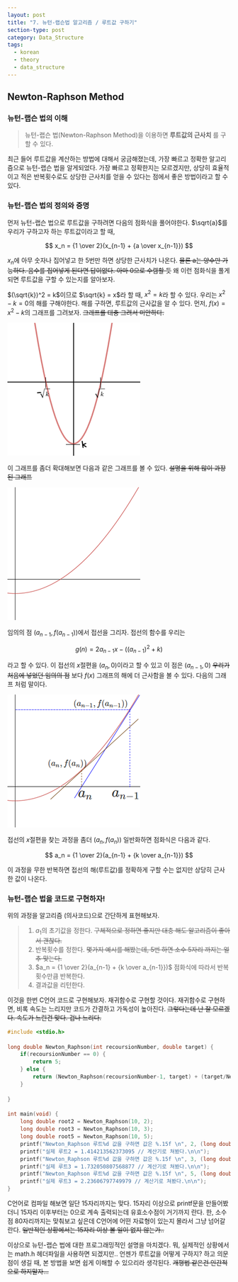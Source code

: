 ```yaml
---
layout: post
title: "7. 뉴턴-랩슨법 알고리즘 / 루트값 구하기"
section-type: post
category: Data_Structure
tags:
  - korean
  - theory
  - data_structure
---
```


## Newton-Raphson Method

### 뉴턴-랩슨 법의 이해

> 뉴턴-랩슨 법(Newton-Raphson Method)을 이용하면 **루트값의 근사치** 를 구할 수 있다.

최근 들어 루트값을 계산하는 방법에 대해서 궁금해졌는데, 가장 빠르고 정확한 알고리즘으로 뉴턴-랩슨 법을 알게되었다. 가장 빠르고 정확한지는 모르겠지만, 상당히 효율적이고 적은 반복횟수로도 상당한 근사치를 얻을 수 있다는 점에서 좋은 방법이라고 할 수 있다.

### 뉴턴-랩슨 법의 정의와 증명

먼저 뉴턴-랩슨 법으로 루트값을 구하려면 다음의 점화식을 풀어야한다. $\sqrt{a}$를 우리가 구하고자 하는 루트값이라고 할 때,

$$
x_n = {1 \over 2}(x_{n-1} + {a \over x_{n-1}})
$$

$x_n$에 아무 숫자나 집어넣고 한 5번만 하면 상당한 근사치가 나온다. ~~물론 a는 양수만 가능하다. 음수를 집어넣게 된다면 답이없다. 아마 0으로 수렴할 듯~~ 왜 이런 점화식을 풀게 되면 루트값을 구할 수 있는지를 알아보자.

$(\sqrt{k})^2 = k$이므로 $\sqrt{k} = x$라 할 때, $x^2=k$라 할 수 있다.
우리는 $x^2 - k = 0$의 해를 구해야한다. 해를 구하면, 루트값의 근사값을 알 수 있다.
먼저, $f(x) = x^2 - k$의 그래프를 그려보자. ~~그래프를 대충 그려서 미안하다.~~

![graph1](/img/assets/170121/170121-graph-1.png)

이 그래프를 좀더 확대해보면 다음과 같은 그래프를 볼 수 있다. ~~설명을 위해 많이 과장된 그래프~~

![graph2](/img/assets/170121/170121-graph-2.png)

임의의 점 $(a_{n-1}, f(a_{n-1}))$에서 접선을 그리자.
접선의 함수를 우리는

$$
g(n) = 2a_{n-1}x - ((a_{n-1})^2 + k)
$$

라고 할 수 있다. 이 접선의 $x$절편을 $(a_{n}, 0)$이라고 할 수 있고 이 점은 $(a_{n-1}, 0)$ ~~우리가 처음에 넣었던 임의의 점~~ 보다 $f(x)$ 그래프의 해에 더 근사함을 볼 수 있다. 다음의 그래프 처럼 말이다.

![graph3](/img/assets/170121/170121-graph-3.png)

접선의 $x$절편을 찾는 과정을 좀더 $(a_{n}, f(a_{n}))$ 일반화하면 점화식은 다음과 같다.

$$
a_n = {1 \over 2}(a_{n-1} + {k \over a_{n-1}})
$$

이 과정을 무한 반복하면 접선의 해(루트값)를 정확하게 구할 수는 없지만 상당히 근사한 값이 나온다.

### 뉴턴-랩슨 법을 코드로 구현하자!

위의 과정을 알고리즘 (의사코드)으로 간단하게 표현해보자.

> 1. $a_1$의 초기값을 정한다. ~~구체적으로 정하면 좋지만 대충 해도 알고리즘이 좋아서 괜찮다.~~
> 2. 반복횟수를 정한다. ~~몇가지 예시를 해봤는데, 5번 하면 소수 5자리 까지는 얼추 맞는다.~~
> 3. $a_n = {1 \over 2}(a_{n-1} + {k \over a_{n-1}})$ 점화식에 따라서 반복횟수만큼 반복한다.
> 4. 결과값을 리턴한다.

이것을 한번 C언어 코드로 구현해보자. 재귀함수로 구현할 것이다. 재귀함수로 구현하면, 비록 속도는 느리지만 코드가 간결하고 가독성이 높아진다. ~~그렇다는데 난 잘 모르겠다. 속도가 느린건 맞다. 겁나 느리다.~~

```C
#include <stdio.h>

long double Newton_Raphson(int recoursionNumber, double target) {
	if(recoursionNumber == 0) {
		return 5;
	} else {
		return (Newton_Raphson(recoursionNumber-1, target) + (target/Newton_Raphson(recoursionNumber-1, target)))/2;
	}

}

int main(void) {
	long double root2 = Newton_Raphson(10, 2);
	long double root3 = Newton_Raphson(10, 3);
	long double root5 = Newton_Raphson(10, 5);
	printf("Newton_Raphson 루트%d 값을 구하면 값은 %.15f \n", 2, (long double)root2);
	printf("실제 루트2 = 1.414213562373095 // 계산기로 쳐봤다.\n\n");
	printf("Newton_Raphson 루트%d 값을 구하면 값은 %.15f \n", 3, (long double)root3);
	printf("실제 루트3 = 1.732050807568877 // 계산기로 쳐봤다.\n\n");
	printf("Newton_Raphson 루트%d 값을 구하면 값은 %.15f \n", 5, (long double)root5);
	printf("실제 루트3 = 2.23606797749979 // 계산기로 쳐봤다.\n\n");
}
```

C언어로 컴파일 해보면 일단 15자리까지는 맞다. 15자리 이상으로 printf문을 만들어봤더니 15자리 이후부터는 0으로 계속 출력되는데 유효소수점이 거기까지 란다. 한, 소수점 80자리까지는 맞춰보고 싶은데 C언어에 어떤 자료형이 있는지 몰라서 그냥 넘어갈란다. ~~일반적인 상황에서는 15자리 이상 볼 일이 없지 않는가..~~

이상으로 뉴턴-랩슨 법에 대한 프로그래밍적인 설명을 마치겠다. 뭐, 실제적인 상황에서는 math.h 헤더파일을 사용하면 되겠지만.. 언젠가 루트값을 어떻게 구하지? 하고 의문점이 생길 때, 본 방법을 보면 쉽게 이해할 수 있으리라 생각된다. ~~개평법 같은건 인간적으로 하지말자...~~
